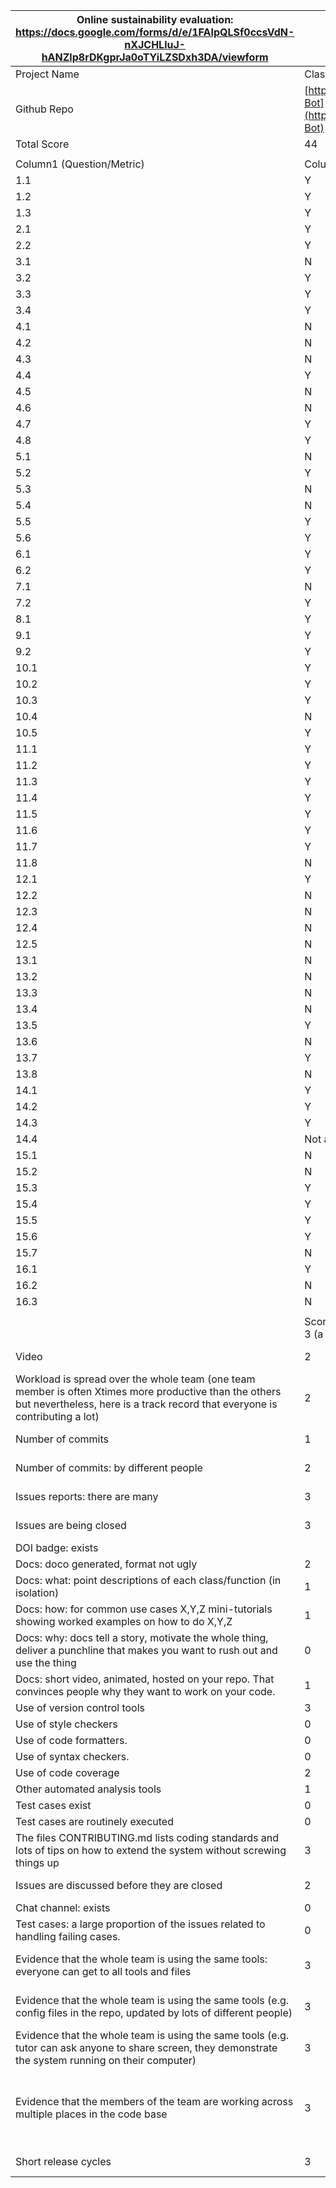 | Online sustainability evaluation: https://docs.google.com/forms/d/e/1FAIpQLSf0ccsVdN-nXJCHLluJ-hANZlp8rDKgprJa0oTYiLZSDxh3DA/viewform                                                 |                                                                                        |                                                                                                                                                                                                                                                                                                                                    |
| ------------------------------------------------------------------------------------------------------------------------------------------------------------------------------------- | -------------------------------------------------------------------------------------- | ---------------------------------------------------------------------------------------------------------------------------------------------------------------------------------------------------------------------------------------------------------------------------------------------------------------------------------- |
| Project Name                                                                                                                                                                          | Classbot                                                                               |                                                                                                                                                                                                                                                                                                                                    |
| Github Repo                                                                                                                                                                           | [https://github.com/tanay105/Classroom-Bot](https://github.com/tanay105/Classroom-Bot) |                                                                                                                                                                                                                                                                                                                                    |
| Total Score                                                                                                                                                                           | 44                                                                                     |                                                                                                                                                                                                                                                                                                                                    |
|                                                                                                                                                                                       |                                                                                        |                                                                                                                                                                                                                                                                                                                                    |
| Column1 (Question/Metric)                                                                                                                                                             | Column2 (Score/Answer)                                                                 | Column3 (Link to Evidence)                                                                                                                                                                                                                                                                                                         |
| 1.1                                                                                                                                                                                   | Y                                                                                      | N/A                                                                                                                                                                                                                                                                                                                                |
| 1.2                                                                                                                                                                                   | Y                                                                                      |                                                                                                                                                                                                                                                                                                                                    |
| 1.3                                                                                                                                                                                   | Y                                                                                      |                                                                                                                                                                                                                                                                                                                                    |
| 2.1                                                                                                                                                                                   | Y                                                                                      |                                                                                                                                                                                                                                                                                                                                    |
| 2.2                                                                                                                                                                                   | Y                                                                                      |                                                                                                                                                                                                                                                                                                                                    |
| 3.1                                                                                                                                                                                   | N                                                                                      |                                                                                                                                                                                                                                                                                                                                    |
| 3.2                                                                                                                                                                                   | Y                                                                                      |                                                                                                                                                                                                                                                                                                                                    |
| 3.3                                                                                                                                                                                   | Y                                                                                      |                                                                                                                                                                                                                                                                                                                                    |
| 3.4                                                                                                                                                                                   | Y                                                                                      |                                                                                                                                                                                                                                                                                                                                    |
| 4.1                                                                                                                                                                                   | N                                                                                      |                                                                                                                                                                                                                                                                                                                                    |
| 4.2                                                                                                                                                                                   | N                                                                                      |                                                                                                                                                                                                                                                                                                                                    |
| 4.3                                                                                                                                                                                   | N                                                                                      |                                                                                                                                                                                                                                                                                                                                    |
| 4.4                                                                                                                                                                                   | Y                                                                                      |                                                                                                                                                                                                                                                                                                                                    |
| 4.5                                                                                                                                                                                   | N                                                                                      |                                                                                                                                                                                                                                                                                                                                    |
| 4.6                                                                                                                                                                                   | N                                                                                      |                                                                                                                                                                                                                                                                                                                                    |
| 4.7                                                                                                                                                                                   | Y                                                                                      |                                                                                                                                                                                                                                                                                                                                    |
| 4.8                                                                                                                                                                                   | Y                                                                                      |                                                                                                                                                                                                                                                                                                                                    |
| 5.1                                                                                                                                                                                   | N                                                                                      |                                                                                                                                                                                                                                                                                                                                    |
| 5.2                                                                                                                                                                                   | Y                                                                                      |                                                                                                                                                                                                                                                                                                                                    |
| 5.3                                                                                                                                                                                   | N                                                                                      |                                                                                                                                                                                                                                                                                                                                    |
| 5.4                                                                                                                                                                                   | N                                                                                      |                                                                                                                                                                                                                                                                                                                                    |
| 5.5                                                                                                                                                                                   | Y                                                                                      |                                                                                                                                                                                                                                                                                                                                    |
| 5.6                                                                                                                                                                                   | Y                                                                                      |                                                                                                                                                                                                                                                                                                                                    |
| 6.1                                                                                                                                                                                   | Y                                                                                      |                                                                                                                                                                                                                                                                                                                                    |
| 6.2                                                                                                                                                                                   | Y                                                                                      |                                                                                                                                                                                                                                                                                                                                    |
| 7.1                                                                                                                                                                                   | N                                                                                      |                                                                                                                                                                                                                                                                                                                                    |
| 7.2                                                                                                                                                                                   | Y                                                                                      |                                                                                                                                                                                                                                                                                                                                    |
| 8.1                                                                                                                                                                                   | Y                                                                                      |                                                                                                                                                                                                                                                                                                                                    |
| 9.1                                                                                                                                                                                   | Y                                                                                      |                                                                                                                                                                                                                                                                                                                                    |
| 9.2                                                                                                                                                                                   | Y                                                                                      |                                                                                                                                                                                                                                                                                                                                    |
| 10.1                                                                                                                                                                                  | Y                                                                                      |                                                                                                                                                                                                                                                                                                                                    |
| 10.2                                                                                                                                                                                  | Y                                                                                      |                                                                                                                                                                                                                                                                                                                                    |
| 10.3                                                                                                                                                                                  | Y                                                                                      |                                                                                                                                                                                                                                                                                                                                    |
| 10.4                                                                                                                                                                                  | N                                                                                      |                                                                                                                                                                                                                                                                                                                                    |
| 10.5                                                                                                                                                                                  | Y                                                                                      |                                                                                                                                                                                                                                                                                                                                    |
| 11.1                                                                                                                                                                                  | Y                                                                                      |                                                                                                                                                                                                                                                                                                                                    |
| 11.2                                                                                                                                                                                  | Y                                                                                      |                                                                                                                                                                                                                                                                                                                                    |
| 11.3                                                                                                                                                                                  | Y                                                                                      |                                                                                                                                                                                                                                                                                                                                    |
| 11.4                                                                                                                                                                                  | Y                                                                                      |                                                                                                                                                                                                                                                                                                                                    |
| 11.5                                                                                                                                                                                  | Y                                                                                      |                                                                                                                                                                                                                                                                                                                                    |
| 11.6                                                                                                                                                                                  | Y                                                                                      |                                                                                                                                                                                                                                                                                                                                    |
| 11.7                                                                                                                                                                                  | Y                                                                                      |                                                                                                                                                                                                                                                                                                                                    |
| 11.8                                                                                                                                                                                  | N                                                                                      |                                                                                                                                                                                                                                                                                                                                    |
| 12.1                                                                                                                                                                                  | Y                                                                                      |                                                                                                                                                                                                                                                                                                                                    |
| 12.2                                                                                                                                                                                  | N                                                                                      |                                                                                                                                                                                                                                                                                                                                    |
| 12.3                                                                                                                                                                                  | N                                                                                      |                                                                                                                                                                                                                                                                                                                                    |
| 12.4                                                                                                                                                                                  | N                                                                                      |                                                                                                                                                                                                                                                                                                                                    |
| 12.5                                                                                                                                                                                  | N                                                                                      |                                                                                                                                                                                                                                                                                                                                    |
| 13.1                                                                                                                                                                                  | N                                                                                      |                                                                                                                                                                                                                                                                                                                                    |
| 13.2                                                                                                                                                                                  | N                                                                                      |                                                                                                                                                                                                                                                                                                                                    |
| 13.3                                                                                                                                                                                  | N                                                                                      |                                                                                                                                                                                                                                                                                                                                    |
| 13.4                                                                                                                                                                                  | N                                                                                      |                                                                                                                                                                                                                                                                                                                                    |
| 13.5                                                                                                                                                                                  | Y                                                                                      |                                                                                                                                                                                                                                                                                                                                    |
| 13.6                                                                                                                                                                                  | N                                                                                      |                                                                                                                                                                                                                                                                                                                                    |
| 13.7                                                                                                                                                                                  | Y                                                                                      |                                                                                                                                                                                                                                                                                                                                    |
| 13.8                                                                                                                                                                                  | N                                                                                      |                                                                                                                                                                                                                                                                                                                                    |
| 14.1                                                                                                                                                                                  | Y                                                                                      |                                                                                                                                                                                                                                                                                                                                    |
| 14.2                                                                                                                                                                                  | Y                                                                                      |                                                                                                                                                                                                                                                                                                                                    |
| 14.3                                                                                                                                                                                  | Y                                                                                      |                                                                                                                                                                                                                                                                                                                                    |
| 14.4                                                                                                                                                                                  | Not applicable                                                                         |                                                                                                                                                                                                                                                                                                                                    |
| 15.1                                                                                                                                                                                  | N                                                                                      |                                                                                                                                                                                                                                                                                                                                    |
| 15.2                                                                                                                                                                                  | N                                                                                      |                                                                                                                                                                                                                                                                                                                                    |
| 15.3                                                                                                                                                                                  | Y                                                                                      |                                                                                                                                                                                                                                                                                                                                    |
| 15.4                                                                                                                                                                                  | Y                                                                                      |                                                                                                                                                                                                                                                                                                                                    |
| 15.5                                                                                                                                                                                  | Y                                                                                      |                                                                                                                                                                                                                                                                                                                                    |
| 15.6                                                                                                                                                                                  | Y                                                                                      |                                                                                                                                                                                                                                                                                                                                    |
| 15.7                                                                                                                                                                                  | N                                                                                      |                                                                                                                                                                                                                                                                                                                                    |
| 16.1                                                                                                                                                                                  | Y                                                                                      |                                                                                                                                                                                                                                                                                                                                    |
| 16.2                                                                                                                                                                                  | N                                                                                      |                                                                                                                                                                                                                                                                                                                                    |
| 16.3                                                                                                                                                                                  | N                                                                                      |                                                                                                                                                                                                                                                                                                                                    |
|                                                                                                                                                                                       |                                                                                        |                                                                                                                                                                                                                                                                                                                                    |
|                                                                                                                                                                                       | Score 0 (none), 1 (a litte), 2 (somewhat), 3 (a lot)                                   |                                                                                                                                                                                                                                                                                                                                    |
| Video                                                                                                                                                                                 | 2                                                                                      | [https://www.youtube.com/watch?v=NaiekJTGSXg&ab_channel=SEGroup17](https://www.youtube.com/watch?v=NaiekJTGSXg&ab_channel=SEGroup17)                                                                                                                                                                                               |
| Workload is spread over the whole team (one team member is often Xtimes more productive than the others but nevertheless, here is a track record that everyone is contributing a lot) | 2                                                                                      | [https://github.com/tanay105/Classroom-Bot/graphs/contributors](https://github.com/tanay105/Classroom-Bot/graphs/contributors)                                                                                                                                                                                                     |
| Number of commits                                                                                                                                                                     | 1                                                                                      | [https://github.com/tanay105/Classroom-Bot/graphs/contributors](https://github.com/tanay105/Classroom-Bot/graphs/contributors)                                                                                                                                                                                                     |
| Number of commits: by different people                                                                                                                                                | 2                                                                                      | [https://github.com/tanay105/Classroom-Bot/issues](https://github.com/tanay105/Classroom-Bot/issues)                                                                                                                                                                                                                               |
| Issues reports: there are many                                                                                                                                                        | 3                                                                                      | [https://github.com/tanay105/Classroom-Bot/issues](https://github.com/tanay105/Classroom-Bot/issues)                                                                                                                                                                                                                               |
| Issues are being closed                                                                                                                                                               | 3                                                                                      | [https://github.com/tanay105/Classroom-Bot/issues](https://github.com/tanay105/Classroom-Bot/issues)                                                                                                                                                                                                                               |
| DOI badge: exists                                                                                                                                                                     |                                                                                        |                                                                                                                                                                                                                                                                                                                                    |
| Docs: doco generated, format not ugly                                                                                                                                                 | 2                                                                                      |                                                                                                                                                                                                                                                                                                                                    |
| Docs: what: point descriptions of each class/function (in isolation)                                                                                                                  | 1                                                                                      |                                                                                                                                                                                                                                                                                                                                    |
| Docs: how: for common use cases X,Y,Z mini-tutorials showing worked examples on how to do X,Y,Z                                                                                       | 1                                                                                      | [https://github.com/tanay105/Classroom-Bot/blob/master/docs/how.md](https://github.com/tanay105/Classroom-Bot/blob/master/docs/how.md)                                                                                                                                                                                             |
| Docs: why: docs tell a story, motivate the whole thing, deliver a punchline that makes you want to rush out and use the thing                                                         | 0                                                                                      |                                                                                                                                                                                                                                                                                                                                    |
| Docs: short video, animated, hosted on your repo. That convinces people why they want to work on your code.                                                                           | 1                                                                                      | [https://www.youtube.com/watch?v=NaiekJTGSXg&ab_channel=SEGroup17](https://www.youtube.com/watch?v=NaiekJTGSXg&ab_channel=SEGroup17)                                                                                                                                                                                               |
| Use of version control tools                                                                                                                                                          | 3                                                                                      | GITHUB                                                                                                                                                                                                                                                                                                                             |
| Use of style checkers                                                                                                                                                                 | 0                                                                                      |                                                                                                                                                                                                                                                                                                                                    |
| Use of code formatters.                                                                                                                                                               | 0                                                                                      |                                                                                                                                                                                                                                                                                                                                    |
| Use of syntax checkers.                                                                                                                                                               | 0                                                                                      |                                                                                                                                                                                                                                                                                                                                    |
| Use of code coverage                                                                                                                                                                  | 2                                                                                      | Tag shows 50%                                                                                                                                                                                                                                                                                                                      |
| Other automated analysis tools                                                                                                                                                        | 1                                                                                      |                                                                                                                                                                                                                                                                                                                                    |
| Test cases exist                                                                                                                                                                      | 0                                                                                      |                                                                                                                                                                                                                                                                                                                                    |
| Test cases are routinely executed                                                                                                                                                     | 0                                                                                      |                                                                                                                                                                                                                                                                                                                                    |
| The files CONTRIBUTING.md lists coding standards and lots of tips on how to extend the system without screwing things up                                                              | 3                                                                                      | [https://github.com/tanay105/Classroom-Bot/blob/master/CONTRIBUTING.md](https://github.com/tanay105/Classroom-Bot/blob/master/CONTRIBUTING.md)                                                                                                                                                                                     |
| Issues are discussed before they are closed                                                                                                                                           | 2                                                                                      | [https://github.com/tanay105/Classroom-Bot/issues/13](https://github.com/tanay105/Classroom-Bot/issues/13)                                                                                                                                                                                                                         |
| Chat channel: exists                                                                                                                                                                  | 0                                                                                      |                                                                                                                                                                                                                                                                                                                                    |
| Test cases: a large proportion of the issues related to handling failing cases.                                                                                                       | 0                                                                                      |                                                                                                                                                                                                                                                                                                                                    |
| Evidence that the whole team is using the same tools: everyone can get to all tools and files                                                                                         | 3                                                                                      | [https://github.com/tanay105/Classroom-Bot/blob/master/backend-service/bot_server/README.md](https://github.com/tanay105/Classroom-Bot/blob/master/backend-service/bot_server/README.md)                                                                                                                                           |
| Evidence that the whole team is using the same tools (e.g. config files in the repo, updated by lots of different people)                                                             | 3                                                                                      | [https://github.com/tanay105/Classroom-Bot/blob/master/backend-service/bot_server/README.md](https://github.com/tanay105/Classroom-Bot/blob/master/backend-service/bot_server/README.md)                                                                                                                                           |
| Evidence that the whole team is using the same tools (e.g. tutor can ask anyone to share screen, they demonstrate the system running on their computer)                               | 3                                                                                      | [https://github.com/tanay105/Classroom-Bot/blob/master/backend-service/bot_server/README.md](https://github.com/tanay105/Classroom-Bot/blob/master/backend-service/bot_server/README.md)                                                                                                                                           |
| Evidence that the members of the team are working across multiple places in the code base                                                                                             | 3                                                                                      | [https://github.com/tanay105/Classroom-Bot/commit/ab1e7376fcb2839dc1e5cc057ef3ecd79c20966e#diff-d055fc53d610312c2b72e4f771e4c7586571fa7d83a48dd016c26c9ab2fc11ca](https://github.com/tanay105/Classroom-Bot/commit/ab1e7376fcb2839dc1e5cc057ef3ecd79c20966e#diff-d055fc53d610312c2b72e4f771e4c7586571fa7d83a48dd016c26c9ab2fc11ca) |
| Short release cycles                                                                                                                                                                  | 3                                                                                      | [https://github.com/tanay105/Classroom-Bot/releases](https://github.com/tanay105/Classroom-Bot/releases)                                                                                                                                                                                                                           |
